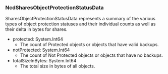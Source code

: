 ### NcdSharesObjectProtectionStatusData
SharesObjectProtectionStatusData represents a summary of the various types of
 object protection statuses and their individual counts as well as their delta
 in bytes for shares.

- protected: System.Int64
  - The count of Protected objects or objects that have valid backups.
- notProtected: System.Int64
  - The count of Not Protected objects or objects that have no backups.
- totalSizeInBytes: System.Int64
  - The total size in bytes of all objects.
